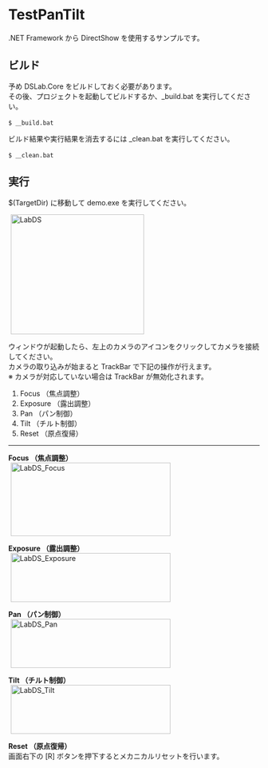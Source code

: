 TestPanTilt
===

.NET Framework から DirectShow を使用するサンプルです。  

## ビルド

予め DSLab.Core をビルドしておく必要があります。  
その後、プロジェクトを起動してビルドするか、\_build.bat を実行してください。  

	$ ＿build.bat

ビルド結果や実行結果を消去するには \_clean.bat を実行してください。  

	$ ＿clean.bat


## 実行

$(TargetDir) に移動して demo.exe を実行してください。  

<a href="http://livedoor.blogimg.jp/cogorou/imgs/5/c/5c806253.png" title="LabDS"><img src="http://livedoor.blogimg.jp/cogorou/imgs/5/c/5c806253-s.png" width="267" height="240" border="0" alt="LabDS" hspace="5" class="pict"  /></a><br />

ウィンドウが起動したら、左上のカメラのアイコンをクリックしてカメラを接続してください。  
カメラの取り込みが始まると TrackBar で下記の操作が行えます。  
※ カメラが対応していない場合は TrackBar が無効化されます。  

1. Focus （焦点調整）
2. Exposure （露出調整）
3. Pan （パン制御）
4. Tilt （チルト制御）
5. Reset （原点復帰）

----

<b>Focus （焦点調整）</b><br/>
<a href="http://livedoor.blogimg.jp/cogorou/imgs/0/5/05d2c80b.png" title="LabDS_Focus"><img src="http://livedoor.blogimg.jp/cogorou/imgs/0/5/05d2c80b-s.png" width="320" height="147" border="0" alt="LabDS_Focus" hspace="5" class="pict"  /></a><br />

<b>Exposure （露出調整）</b><br/>
<a href="http://livedoor.blogimg.jp/cogorou/imgs/e/5/e5a3d659.png" title="LabDS_Exposure"><img src="http://livedoor.blogimg.jp/cogorou/imgs/e/5/e5a3d659-s.png" width="320" height="98" border="0" alt="LabDS_Exposure" hspace="5" class="pict"  /></a><br />

<b>Pan （パン制御）</b><br/>
<a href="http://livedoor.blogimg.jp/cogorou/imgs/5/2/522cbe78.png" title="LabDS_Pan"><img src="http://livedoor.blogimg.jp/cogorou/imgs/5/2/522cbe78-s.png" width="320" height="98" border="0" alt="LabDS_Pan" hspace="5" class="pict"  /></a><br />

<b>Tilt （チルト制御）</b><br/>
<a href="http://livedoor.blogimg.jp/cogorou/imgs/f/d/fd4ee935.png" title="LabDS_Tilt"><img src="http://livedoor.blogimg.jp/cogorou/imgs/f/d/fd4ee935-s.png" width="320" height="98" border="0" alt="LabDS_Tilt" hspace="5" class="pict"  /></a><br />

<b>Reset （原点復帰）</b><br/>
画面右下の [R] ボタンを押下するとメカニカルリセットを行います。  
